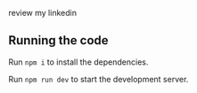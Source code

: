 
 review my linkedin
  ## Running the code

  Run `npm i` to install the dependencies.

  Run `npm run dev` to start the development server.
  